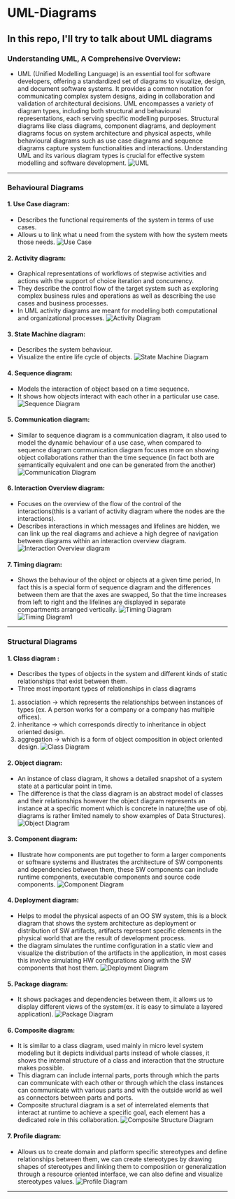 # UML-Diagrams
## In this repo, I'll try to talk about UML diagrams
### Understanding UML, A Comprehensive Overview:
- UML (Unified Modelling Language) is an essential tool for software developers, offering a standardized set of diagrams to visualize, design, and document software systems. It provides a common notation for communicating complex system designs, aiding in collaboration and validation of architectural decisions. UML encompasses a variety of diagram types, including both structural and behavioural representations, each serving specific modelling purposes. Structural diagrams like class diagrams, component diagrams, and deployment diagrams focus on system architecture and physical aspects, while behavioural diagrams such as use case diagrams and sequence diagrams capture system functionalities and interactions. Understanding UML and its various diagram types is crucial for effective system modelling and software development.
![UML](https://github.com/A8N0RMAL/UML-Diagrams/assets/119806250/d5a2b7a2-6daa-4660-9ab0-3dea3e3564c4)

---

### Behavioural Diagrams
#### 1. Use Case diagram:
- Describes the functional requirements of the system in terms of use cases.
- Allows u to link what u need from the system with how the system meets those needs.
![Use Case](https://github.com/A8N0RMAL/UML-Diagrams/assets/119806250/d2419f96-67c4-4e62-9f2e-55d49a44ab03)

#### 2. Activity diagram:
- Graphical representations of workflows of stepwise activities and actions with the support of choice iteration and concurrency.
- They describe the control flow of the target system such as exploring complex business rules and operations as well as describing the use cases and business processes.
- In UML activity diagrams are meant for modelling both computational and organizational processes.
![Activity Diagram](https://github.com/A8N0RMAL/UML-Diagrams/assets/119806250/6503e015-05c0-4ca4-bd38-7a9c21386d5f)

#### 3. State Machine diagram:
- Describes the system behaviour. 
- Visualize the entire life cycle of objects.
![State Machine Diagram](https://github.com/A8N0RMAL/UML-Diagrams/assets/119806250/a502f1cd-e5a3-4fa1-8853-5b8fb57f9984)

#### 4. Sequence diagram:
- Models the interaction of object based on a time sequence.
- It shows how objects interact with each other in a particular use case.
![Sequence Diagram](https://github.com/A8N0RMAL/UML-Diagrams/assets/119806250/277541a8-11ad-4b38-b13e-c237c0beac3b)

#### 5. Communication diagram:
- Similar to sequence diagram is a communication diagram, it also used to model the dynamic behaviour of a use case, when compared to sequence diagram communication diagram focuses more on showing object collaborations rather than the time sequence (in fact both are semantically equivalent and one can be generated from the another)
![Communication Diagram](https://github.com/A8N0RMAL/UML-Diagrams/assets/119806250/bdc33326-3400-435d-a85b-0f04cccc73ea)

#### 6. Interaction Overview diagram:
- Focuses on the overview of the flow of the control of the interactions(this is a variant of activity diagram where the nodes are the interactions).
- Describes interactions in which messages and lifelines are hidden, we can link up the real diagrams and achieve a high degree of navigation between diagrams within an interaction overview diagram.
![Interaction Overview diagram](https://github.com/A8N0RMAL/UML-Diagrams/assets/119806250/7cb735d2-2c0f-4b51-8c3d-c431505ce902)

#### 7. Timing diagram:
- Shows the behaviour of the object or objects at a given time period, In fact this is a special form of sequence diagram and the differences between them are that the axes are swapped, So that the time increases from left to right and the lifelines are displayed in separate compartments arranged vertically.
![Timing Diagram](https://github.com/A8N0RMAL/UML-Diagrams/assets/119806250/6bc8083c-34f3-4545-8f05-05878e053882)
![Timing Diagram1](https://github.com/A8N0RMAL/UML-Diagrams/assets/119806250/876b6bcf-1542-484c-9243-33e04b94ea22)

---

### Structural Diagrams
#### 1. Class diagram :  
- Describes the types of objects in the system and different kinds of static relationships that exist between them.
- Three most important types of relationships in class diagrams 
1. association -> which represents the relationships between instances of types (ex. A person works for a company or a company has multiple offices).
2. inheritance -> which corresponds directly to inheritance in object oriented design.
3. aggregation -> which is a form of object composition in object oriented design.
![Class Diagram](https://github.com/A8N0RMAL/UML-Diagrams/assets/119806250/56b0f89d-a362-498d-b532-f8deae0b1169)

#### 2. Object diagram:
- An instance of class diagram, it shows a detailed snapshot of a system state at a particular point in time.
- The difference is that the class diagram is an abstract model of classes and their relationships however the object diagram represents an instance at a specific moment which is concrete in nature(the use of obj. diagrams is rather limited namely to show examples of Data Structures).
![Object Diagram](https://github.com/A8N0RMAL/UML-Diagrams/assets/119806250/08448eeb-fe22-4652-a757-3e8fd1af3307)

#### 3. Component diagram:
- Illustrate how components are put together to form a larger components or software systems and illustrates the architecture of SW components and dependencies between them, these SW components can include runtime components, executable components and source code components.
![Component Diagram](https://github.com/A8N0RMAL/UML-Diagrams/assets/119806250/2fa639f0-a697-4ae8-a4b1-974b2c36952a)

#### 4. Deployment diagram:
- Helps to model the physical aspects of an OO SW system, this is a block diagram that shows the system architecture as deployment or distribution of SW artifacts, artifacts represent specific elements in the physical world that are the result of development process.
- the diagram simulates the runtime configuration in a static view and visualize the distribution of the artifacts in the application, in most cases this involve simulating HW configurations along with the SW components that host them.
![Deployment Diagram](https://github.com/A8N0RMAL/UML-Diagrams/assets/119806250/940950c2-16ee-4f78-ad88-7e4879363db7)

#### 5. Package diagram:
- It shows packages and dependencies between them, it allows us to display different views of the system(ex. it is easy to simulate a layered application).
![Package Diagram](https://github.com/A8N0RMAL/UML-Diagrams/assets/119806250/3e69c8cf-eaef-4f01-ad94-8bdac541a3fb)

#### 6. Composite diagram:
- It is similar to a class diagram, used mainly in micro level system modeling but it depicts individual parts instead of whole classes, it shows the internal structure of a class and interaction that the structure makes possible.
- This diagram can include internal parts, ports through which the parts can communicate with each other or through which the class instances can communicate with various parts and with the outside world as well as connectors between parts and ports.
- Composite structural diagram is a set of interrelated elements that interact at runtime to achieve a specific goal, each element has a dedicated role in this collaboration.
![Composite Structure Diagram](https://github.com/A8N0RMAL/UML-Diagrams/assets/119806250/3a0c8831-6c67-4336-90ea-d376c8e8df03)

#### 7. Profile diagram:
-   Allows us to create domain and platform specific stereotypes and define relationships between them, we can create stereotypes by drawing shapes of stereotypes and linking them to composition or generalization through a resource oriented interface, we can also define and visualize stereotypes values.
![Profile Diagram](https://github.com/A8N0RMAL/UML-Diagrams/assets/119806250/06ad4b13-dbb3-4c19-890b-d78d8d5a717c)

---

